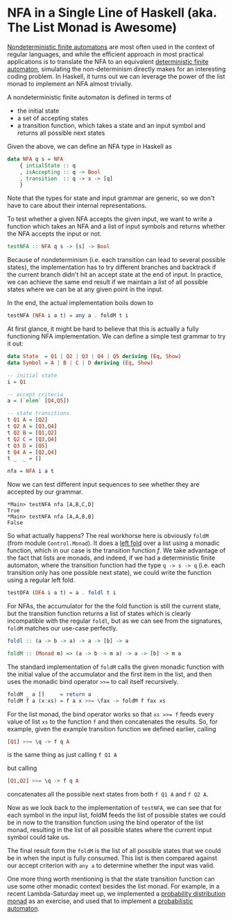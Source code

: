 # NFA in a Single Line of Haskell (aka. The List Monad is Awesome)

[Nondeterministic finite automatons][1] are most often used in the context of regular languages, and while the efficient approach in most practical applications is to translate the NFA to an equivalent [deterministic finite automaton][3], simulating the non-determinism directly makes for an interesting coding problem. In Haskell, it turns out we can leverage the power of the list monad to implement an NFA almost trivially.

A nondeterministic finite automaton is defined in terms of

 * the initial state
 * a set of accepting states
 * a transition function, which takes a state and an input symbol and returns all possible next states

Given the above, we can define an NFA type in Haskell as

```haskell
data NFA q s = NFA
    { intialState :: q
    , isAccepting :: q -> Bool
    , transition  :: q -> s -> [q]
    }
```

Note that the types for state and input grammar are generic, so we don't have to care about their internal representations.

To test whether a given NFA accepts the given input, we want to write a function which takes an NFA and a list of input symbols and returns whether the NFA accepts the input or not.

```haskell
testNFA :: NFA q s -> [s] -> Bool
```

Because of nondeterminism (i.e. each transition can lead to several possible states), the implementation has to try different branches and backtrack if the current branch didn't hit an accept state at the end of input. In practice, we can achieve the same end result if we maintain a list of all possible states where we can be at any given point in the input.

In the end, the actual implementation boils down to

```haskell
testNFA (NFA i a t) = any a . foldM t i
```

At first glance, it might be hard to believe that this is actually a fully functioning NFA implementation. We can define a simple test grammar to try it out:

```haskell
data State  = Q1 | Q2 | Q3 | Q4 | Q5 deriving (Eq, Show)
data Symbol = A | B | C | D deriving (Eq, Show)

-- initial state
i = Q1

-- accept criteria
a = (`elem` [Q4,Q5])

-- state transitions
t Q1 A = [Q2]
t Q2 A = [Q3,Q4]
t Q2 B = [Q1,Q2]
t Q2 C = [Q3,Q4]
t Q3 D = [Q5]
t Q4 A = [Q2,Q4]
t _  _ = []

nfa = NFA i a t
```

Now we can test different input sequences to see whether they are accepted by our grammar.

```
*Main> testNFA nfa [A,B,C,D]
True
*Main> testNFA nfa [A,A,B,B]
False
```

So what actually happens? The real workhorse here is obviously `foldM` (from module `Control.Monad`). It does a [left fold][2] over a list using a monadic function, which in our case is the transition function *f*. We take advantage of the fact that lists are monads, and indeed, if we had a deterministic finite automaton, where the transition function had the type `q -> s -> q` (i.e. each transition only has one possible next state), we could write the function using a regular left fold.

```haskell
testDFA (DFA i a t) = a . foldl t i
```

For NFAs, the accumulator for the the fold function is still the current state, but the transition function returns a list of states which is clearly incompatible with the regular `foldl`, but as we can see from the signatures, `foldM` matches our use-case perfectly.

```haskell
foldl :: (a -> b -> a) -> a -> [b] -> a

foldM :: (Monad m) => (a -> b -> m a) -> a -> [b] -> m a
```

The standard implementation of `foldM` calls the given monadic function with the initial value of the accumulator and the first item in the list, and then uses the monadic bind operator `>>=` to call itself recursively.

```haskell
foldM _ a []     = return a
foldM f a (x:xs) = f a x >>= \fax -> foldM f fax xs
```

For the list monad, the bind operator works so that `xs >>= f` feeds every value of list `xs` to the function `f` and then concatenates the results. So, for example, given the example transition function we defined earlier, calling

```haskell
[Q1] >>= \q -> f q A
```

is the same thing as just calling `f Q1 A`

but calling

```haskell
[Q1,Q2] >>= \q -> f q A
```

concatenates all the possible next states from both `f Q1 A` and `f Q2 A`.

Now as we look back to the implementation of `testNFA`, we can see that for each symbol in the input list, foldM feeds the list of possible states we could be in now to the transition function using the bind operator of the list monad, resulting in the list of all possible states where the current input symbol could take us.

The final result form the `foldM` is the list of all possible states that we could be in when the input is fully consumed. This list is then compared against our accept criterion with `any a` to determine whether the input was valid.

One more thing worth mentioning is that the state transition function can use some other monadic context besides the list monad. For example, in a recent Lambda-Saturday meet up, we implemented a [probability distribution monad][4] as an exercise, and used that to implement a [probabilistic automaton][5].

[1]: http://en.wikipedia.org/wiki/Nondeterministic_finite-state_machine
[2]: http://en.wikipedia.org/wiki/Fold_(higher-order_function)#Folds_on_lists
[3]: http://en.wikipedia.org/wiki/Deterministic_finite_automaton
[4]: https://github.com/leonidas/lambda-5/blob/master/Data/Prob.hs
[5]: https://github.com/leonidas/lambda-5/blob/master/pa.hs
